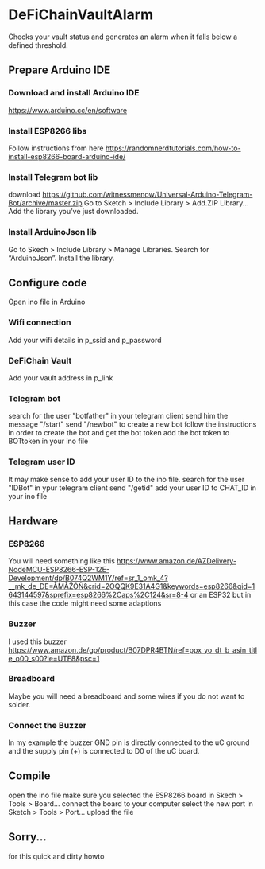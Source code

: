 # DeFiChainVaultAlarm
Checks your vault status and generates an alarm when it falls below a defined threshold.

## Prepare Arduino IDE

### Download and install Arduino IDE
https://www.arduino.cc/en/software


### Install ESP8266 libs
Follow instructions from here https://randomnerdtutorials.com/how-to-install-esp8266-board-arduino-ide/

### Install Telegram bot lib
download https://github.com/witnessmenow/Universal-Arduino-Telegram-Bot/archive/master.zip
Go to Sketch > Include Library > Add.ZIP Library...
Add the library you’ve just downloaded.

### Install ArduinoJson lib
Go to Skech > Include Library > Manage Libraries.
Search for “ArduinoJson”.
Install the library.

## Configure code
Open ino file in Arduino

### Wifi connection
Add your wifi details in p_ssid and p_password

### DeFiChain Vault
Add your vault address in p_link

### Telegram bot
search for the user "botfather" in your telegram client
send him the message "/start"
send "/newbot" to create a new bot
follow the instructions in order to create the bot and get the bot token
add the bot token to BOTtoken in your ino file

### Telegram user ID
It may make sense to add your user ID to the ino file. 
search for the user "IDBot" in ypur telegram client
send "/getid"
add your user ID to CHAT_ID in your ino file


## Hardware

### ESP8266
You will need something like this 
https://www.amazon.de/AZDelivery-NodeMCU-ESP8266-ESP-12E-Development/dp/B074Q2WM1Y/ref=sr_1_omk_4?__mk_de_DE=ÅMÅŽÕÑ&crid=2OQQK9E31A4G1&keywords=esp8266&qid=1643144597&sprefix=esp8266%2Caps%2C124&sr=8-4
or an ESP32 but in this case the code might need some adaptions

### Buzzer
I used this buzzer
https://www.amazon.de/gp/product/B07DPR4BTN/ref=ppx_yo_dt_b_asin_title_o00_s00?ie=UTF8&psc=1

### Breadboard
Maybe you will need a breadboard and some wires if you do not want to solder.

### Connect the Buzzer
In my example the buzzer GND pin is directly connected to the uC ground and the supply pin (+) is connected to D0 of the uC board.


## Compile

open the ino file
make sure you selected the ESP8266 board in Skech > Tools > Board...
connect the board to your computer
select the new port in Sketch > Tools > Port...
upload the file

## Sorry...
for this quick and dirty howto
